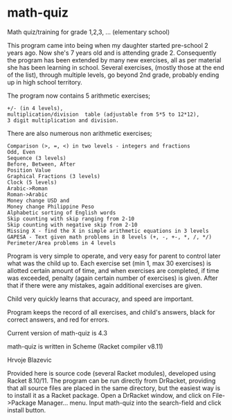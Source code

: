 math-quiz
=========
Math quiz/training for grade 1,2,3, ... (elementary school)

This program came into being when my daughter started pre-school 2 years ago. Now she's 7 years old and is attending grade 2. Consequently the program has been extended by many new exercises, all as per material she has been learning in school. Several exercises, (mostly those at the end of the list), through multiple levels, go beyond 2nd grade, probably ending up in high school territory.

The program now contains 5 arithmetic exercises; 

    +/- (in 4 levels), 
    multiplication/division  table (adjustable from 5*5 to 12*12), 
    3 digit multiplication and division.

There are also numerous  non arithmetic exercises; 

    Comparison (>, =, <) in two levels - integers and fractions 
    Odd, Even
    Sequence (3 levels)
    Before, Between, After
    Position Value
    Graphical Fractions (3 levels)
    Clock (5 levels)
    Arabic->Roman 
    Roman->Arabic
    Money change USD and 
    Money change Philippine Peso
    Alphabetic sorting of English words
    Skip counting with skip ranging from 2-10
    Skip counting with negative skip from 2-10
    Missing X - find the X in simple arithmetic equations in 3 levels
    GAPESA - Text given math problems in 8 levels (+, -, +-, *, /, */)
    Perimeter/Area problems in 4 levels

Program is very simple to operate, and very easy for parent to control later what was the child up to. Each exercise set (min 1, max 30 exercises) is allotted certain amount of time, and when exercises are completed, if time was exceeded, penalty (again certain number of exercises) is given. After that if there were any mistakes, again additional exercises are given.

Child very quickly learns that accuracy,  and speed are important.

Program keeps the record of all exercises, and child's answers, black for correct answers, and red for errors.

Current version of math-quiz is 4.3

math-quiz is written in Scheme (Racket compiler v8.11)

Hrvoje Blazevic

Provided here is source code (several Racket modules), developed using Racket 8.10/11. The program can be run directly from DrRacket, providing that all source files are placed in the same directory, but the easiest way is to install it as a Racket package. Open a DrRacket window, and click on File->Package Manager... menu. Input math-quiz into the search-field and click install button.
